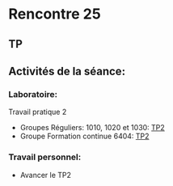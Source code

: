 # Rencontre 25
## TP

## Activités de la séance: 

### Laboratoire: 
Travail pratique 2
- Groupes Réguliers: 1010, 1020 et 1030: [TP2](/tp_Regulier/tp2)
- Groupe Formation continue 6404: [TP2](/tp_FC/tp2)


### Travail personnel: 
- Avancer le TP2